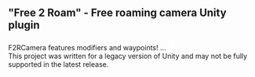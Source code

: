 <h2>"Free 2 Roam" - Free roaming camera Unity plugin</h2>
<p>F2RCamera features modifiers and waypoints! ...
<img src="https://github.com/MichaelJohniel/F2RCamera/blob/main/Resources/Images/Sprint.png" alt="F2R Sprint Logo" width="14"/>
<br>This project was written for a legacy version of Unity and may not be fully supported in the latest release.</p>
